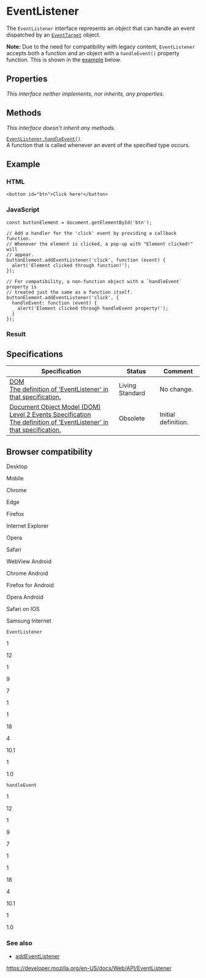 # EventListener

The `EventListener` interface represents an object that can handle an event dispatched by an [`EventTarget`](eventtarget) object.

**Note:** Due to the need for compatibility with legacy content, `EventListener` accepts both a function and an object with a `handleEvent()` property function. This is shown in the [example](#example) below.

## Properties

_This interface neither implements, nor inherits, any properties._

## Methods

_This interface doesn't inherit any methods._

[`EventListener.handleEvent()`](eventlistener/handleevent)  
A function that is called whenever an event of the specified type occurs.

## Example

### HTML

    <button id="btn">Click here!</button>

### JavaScript

    const buttonElement = document.getElementById('btn');

    // Add a handler for the 'click' event by providing a callback function.
    // Whenever the element is clicked, a pop-up with "Element clicked!" will
    // appear.
    buttonElement.addEventListener('click', function (event) {
      alert('Element clicked through function!');
    });

    // For compatibility, a non-function object with a `handleEvent` property is
    // treated just the same as a function itself.
    buttonElement.addEventListener('click', {
      handleEvent: function (event) {
        alert('Element clicked through handleEvent property!');
      }
    });

### Result

## Specifications

<table><thead><tr class="header"><th>Specification</th><th>Status</th><th>Comment</th></tr></thead><tbody><tr class="odd"><td><a href="https://dom.spec.whatwg.org/#callbackdef-eventlistener">DOM<br />
<span class="small">The definition of 'EventListener' in that specification.</span></a></td><td><span class="spec-living">Living Standard</span></td><td>No change.</td></tr><tr class="even"><td><a href="https://www.w3.org/TR/DOM-Level-2-Events/events.html#Events-EventListener">Document Object Model (DOM) Level 2 Events Specification<br />
<span class="small">The definition of 'EventListener' in that specification.</span></a></td><td><span class="spec-obsolete">Obsolete</span></td><td>Initial definition.</td></tr></tbody></table>

## Browser compatibility

Desktop

Mobile

Chrome

Edge

Firefox

Internet Explorer

Opera

Safari

WebView Android

Chrome Android

Firefox for Android

Opera Android

Safari on IOS

Samsung Internet

`EventListener`

1

12

1

9

7

1

1

18

4

10.1

1

1.0

`handleEvent`

1

12

1

9

7

1

1

18

4

10.1

1

1.0

### See also

- [addEventListener](eventtarget/addeventlistener)

<a href="https://developer.mozilla.org/en-US/docs/Web/API/EventListener" class="_attribution-link">https://developer.mozilla.org/en-US/docs/Web/API/EventListener</a>
